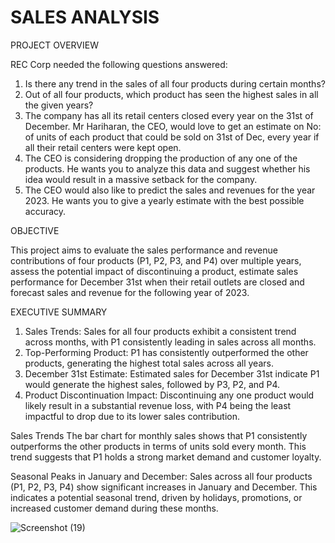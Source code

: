 # SALES ANALYSIS 
PROJECT OVERVIEW 

REC Corp needed the following questions answered: 
1) Is there any trend in the sales of all four products during certain months?
2) Out of all four products, which product has seen the highest sales in all the given years?
3) The company has all its retail centers closed every year on the 31st of December. Mr Hariharan, the CEO, would love to get an estimate on No: of units of each product that could be sold on 31st of Dec, every year if all their retail centers were kept open.
4) The CEO is considering dropping the production of any one of the products. He wants you to analyze this data and suggest whether his idea would result in a massive setback for the company.
5) The CEO would also like to predict the sales and revenues for the year 2023. He wants you to give a yearly estimate with the best possible accuracy.




OBJECTIVE 


This project aims to evaluate the sales performance and revenue contributions of four products (P1, P2, P3, and P4) over multiple years, assess the potential impact of discontinuing a product, estimate sales performance for December 31st when their retail outlets are closed and forecast sales and revenue for the following year of 2023. 




EXECUTIVE SUMMARY 

1. Sales Trends: Sales for all four products exhibit a consistent trend across months, with P1 consistently leading in sales across all months.
2. Top-Performing Product: P1 has consistently outperformed the other products, generating the highest total sales across all years.
3. December 31st Estimate: Estimated sales for December 31st indicate P1 would generate the highest sales, followed by P3, P2, and P4.
4. Product Discontinuation Impact: Discontinuing any one product would likely result in a substantial revenue loss, with P4 being the least impactful to drop due to its lower sales contribution.



Sales Trends
The bar chart for monthly sales shows that P1 consistently outperforms the other products in terms of units sold every month. This trend suggests that P1 holds a strong market demand and customer loyalty. 

Seasonal Peaks in January and December:
Sales across all four products (P1, P2, P3, P4) show significant increases in January and December. This indicates a potential seasonal trend, driven by holidays, promotions, or increased customer demand during these months.





![Screenshot (19)](https://github.com/user-attachments/assets/e010dc1f-fc07-431d-9273-71eee13c462b)



